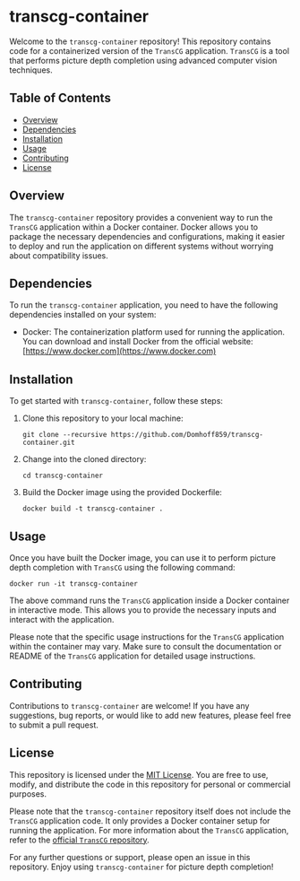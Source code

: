 # transcg-container

Welcome to the `transcg-container` repository! This repository contains code for a containerized version of the `TransCG` application. `TransCG` is a tool that performs picture depth completion using advanced computer vision techniques.

## Table of Contents
- [Overview](#overview)
- [Dependencies](#dependencies)
- [Installation](#installation)
- [Usage](#usage)
- [Contributing](#contributing)
- [License](#license)

## Overview
The `transcg-container` repository provides a convenient way to run the `TransCG` application within a Docker container. Docker allows you to package the necessary dependencies and configurations, making it easier to deploy and run the application on different systems without worrying about compatibility issues.

## Dependencies
To run the `transcg-container` application, you need to have the following dependencies installed on your system:
- Docker: The containerization platform used for running the application. You can download and install Docker from the official website: [https://www.docker.com](https://www.docker.com)

## Installation
To get started with `transcg-container`, follow these steps:

1. Clone this repository to your local machine:
   ```
   git clone --recursive https://github.com/Domhoff859/transcg-container.git
   ```

2. Change into the cloned directory:
   ```
   cd transcg-container
   ```

3. Build the Docker image using the provided Dockerfile:
   ```
   docker build -t transcg-container .
   ```

## Usage
Once you have built the Docker image, you can use it to perform picture depth completion with `TransCG` using the following command:

```
docker run -it transcg-container
```

The above command runs the `TransCG` application inside a Docker container in interactive mode. This allows you to provide the necessary inputs and interact with the application.

Please note that the specific usage instructions for the `TransCG` application within the container may vary. Make sure to consult the documentation or README of the `TransCG` application for detailed usage instructions.

## Contributing
Contributions to `transcg-container` are welcome! If you have any suggestions, bug reports, or would like to add new features, please feel free to submit a pull request.

## License
This repository is licensed under the [MIT License](LICENSE). You are free to use, modify, and distribute the code in this repository for personal or commercial purposes.

Please note that the `transcg-container` repository itself does not include the `TransCG` application code. It only provides a Docker container setup for running the application. For more information about the `TransCG` application, refer to the [official `TransCG` repository](https://github.com/Domhoff859/TransCG).

For any further questions or support, please open an issue in this repository. Enjoy using `transcg-container` for picture depth completion!
